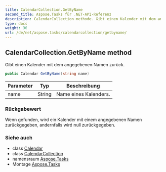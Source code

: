 ```yaml
---
title: CalendarCollection.GetByName
second_title: Aspose.Tasks für .NET-API-Referenz
description: CalendarCollection methode. Gibt einen Kalender mit dem angegebenen Namen zurück.
type: docs
weight: 30
url: /de/net/aspose.tasks/calendarcollection/getbyname/
---
```

## CalendarCollection.GetByName method

Gibt einen Kalender mit dem angegebenen Namen zurück.

```csharp
public Calendar GetByName(string name)
```

| Parameter | Typ | Beschreibung |
| --- | --- | --- |
| name | String | Name eines Kalenders. |

### Rückgabewert

Wenn gefunden, wird ein Kalender mit einem angegebenen Namen zurückgegeben, andernfalls wird null zurückgegeben.

### Siehe auch

* class [Calendar](../../calendar/)
* class [CalendarCollection](../)
* namensraum [Aspose.Tasks](../../calendarcollection/)
* Montage [Aspose.Tasks](../../../)


